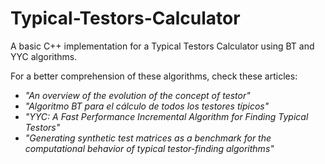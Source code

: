 # Typical-Testors-Calculator

A basic C++ implementation for a Typical Testors Calculator using BT and YYC algorithms.

For a better comprehension of these algorithms, check these articles:

- *"An overview of the evolution of the concept of testor"*
- *"Algoritmo BT para el cálculo de todos los testores típicos"*
- *"YYC: A Fast Performance Incremental Algorithm for Finding Typical Testors"*
- *"Generating synthetic test matrices as a benchmark for the computational behavior of typical testor-finding algorithms"*


